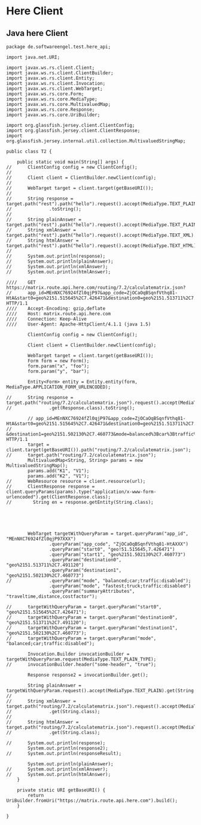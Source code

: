 ﻿# Here Client 


## Java here Client 

    package de.softwareengel.test.here_api;

    import java.net.URI;

    import javax.ws.rs.client.Client;
    import javax.ws.rs.client.ClientBuilder;
    import javax.ws.rs.client.Entity;
    import javax.ws.rs.client.Invocation;
    import javax.ws.rs.client.WebTarget;
    import javax.ws.rs.core.Form;
    import javax.ws.rs.core.MediaType;
    import javax.ws.rs.core.MultivaluedMap;
    import javax.ws.rs.core.Response;
    import javax.ws.rs.core.UriBuilder;

    import org.glassfish.jersey.client.ClientConfig;
    import org.glassfish.jersey.client.ClientResponse;
    import org.glassfish.jersey.internal.util.collection.MultivaluedStringMap;

    public class T2 {

	    public static void main(String[] args) {
    //		ClientConfig config = new ClientConfig();
    //
    //		Client client = ClientBuilder.newClient(config);
    //
    //		WebTarget target = client.target(getBaseURI());
    //
    //		String response = target.path("rest").path("hello").request().accept(MediaType.TEXT_PLAIN).get(Response.class)
    //				.toString();
    //
    //		String plainAnswer = target.path("rest").path("hello").request().accept(MediaType.TEXT_PLAIN).get(String.class);
    //		String xmlAnswer = target.path("rest").path("hello").request().accept(MediaType.TEXT_XML).get(String.class);
    //		String htmlAnswer = target.path("rest").path("hello").request().accept(MediaType.TEXT_HTML).get(String.class);
    //
    //		System.out.println(response);
    //		System.out.println(plainAnswer);
    //		System.out.println(xmlAnswer);
    //		System.out.println(htmlAnswer);

    ////    GET https://matrix.route.api.here.com/routing/7.2/calculatematrix.json?
    //		app_id=MEnNXC76924fZl0qjP97&app_code=ZjOCaOqBSqnfVthq81-HtA&start0=geo%2151.515645%2C7.426471&destination0=geo%2151.513711%2C7.491120&destination1=geo%2151.502130%2C7.460773&mode=balanced%3Bcar%3Btraffic%3Adisabled HTTP/1.1
    ////	Accept-Encoding: gzip,deflate
    ////	Host: matrix.route.api.here.com
    ////	Connection: Keep-Alive
    ////	User-Agent: Apache-HttpClient/4.1.1 (java 1.5)

		    ClientConfig config = new ClientConfig();

		    Client client = ClientBuilder.newClient(config);

		    WebTarget target = client.target(getBaseURI());
		    Form form = new Form();
		    form.param("x", "foo");
		    form.param("y", "bar");

		    Entity<Form> entity = Entity.entity(form, MediaType.APPLICATION_FORM_URLENCODED);

    //		String response = target.path("routing/7.2/calculatematrix.json").request().accept(MediaType.TEXT_PLAIN)
    //				.get(Response.class).toString();

		    // app_id=MEnNXC76924fZl0qjP97&app_code=ZjOCaOqBSqnfVthq81-HtA&start0=geo%2151.515645%2C7.426471&destination0=geo%2151.513711%2C7.491120
    //				&destination1=geo%2151.502130%2C7.460773&mode=balanced%3Bcar%3Btraffic%3Adisabled HTTP/1.1
		    target = client.target(getBaseURI()).path("routing/7.2/calculatematrix.json");
    //		target.path("routing/7.2/calculatematrix.json");
		    MultivaluedMap<String, String> params = new MultivaluedStringMap();
		    params.add("K1", "V1");
		    params.add("K2", "V1");
    //		WebResource resource = client.resource(url);
    //		ClientResponse response = client.queryParams(params).type("application/x-www-form-urlencoded").get(ClientResponse.class);
    //        String en = response.getEntity(String.class);

		



		    WebTarget targetWithQueryParam = target.queryParam("app_id", "MEnNXC76924fZl0qjP97XXX")
				    .queryParam("app_code", "ZjOCaOqBSqnfVthq81-HtAXXX")
				    .queryParam("start0", "geo!51.515645,7.426471")
				    .queryParam("start1", "geo%2151.502130%2C7.460773")
				    .queryParam("destination0", "geo%2151.513711%2C7.491120")
				    .queryParam("destination1", "geo%2151.502130%2C7.460773")
    //				.queryParam("mode", "balanced;car;traffic:disabled");
				    .queryParam("mode", "fastest;truck;traffic:disabled")
				    .queryParam("summaryAttributes", "traveltime,distance,costfactor");

    //		targetWithQueryParam = target.queryParam("start0", "geo%2151.515645%2C7.426471");
    //		targetWithQueryParam = target.queryParam("destination0", "geo%2151.513711%2C7.491120");
    //		targetWithQueryParam = target.queryParam("destination1", "geo%2151.502130%2C7.460773");
    //		targetWithQueryParam = target.queryParam("mode", "balanced;car;traffic:disabled");

		    Invocation.Builder invocationBuilder = targetWithQueryParam.request(MediaType.TEXT_PLAIN_TYPE);
    //		invocationBuilder.header("some-header", "true");

		    Response response2 = invocationBuilder.get();

		    String plainAnswer = targetWithQueryParam.request().accept(MediaType.TEXT_PLAIN).get(String.class);
    //		
    //		String xmlAnswer = target.path("routing/7.2/calculatematrix.json").request().accept(MediaType.TEXT_XML)
    //				.get(String.class);
    //		
    //		String htmlAnswer = target.path("routing/7.2/calculatematrix.json").request().accept(MediaType.TEXT_HTML)
    //				.get(String.class);

    //		System.out.println(response);
		    System.out.println(response2);
    //		System.out.println(responseResult);

		    System.out.println(plainAnswer);
    //		System.out.println(xmlAnswer);
    //		System.out.println(htmlAnswer);
	    }

	    private static URI getBaseURI() {
		    return UriBuilder.fromUri("https://matrix.route.api.here.com").build();
	    }

    }
